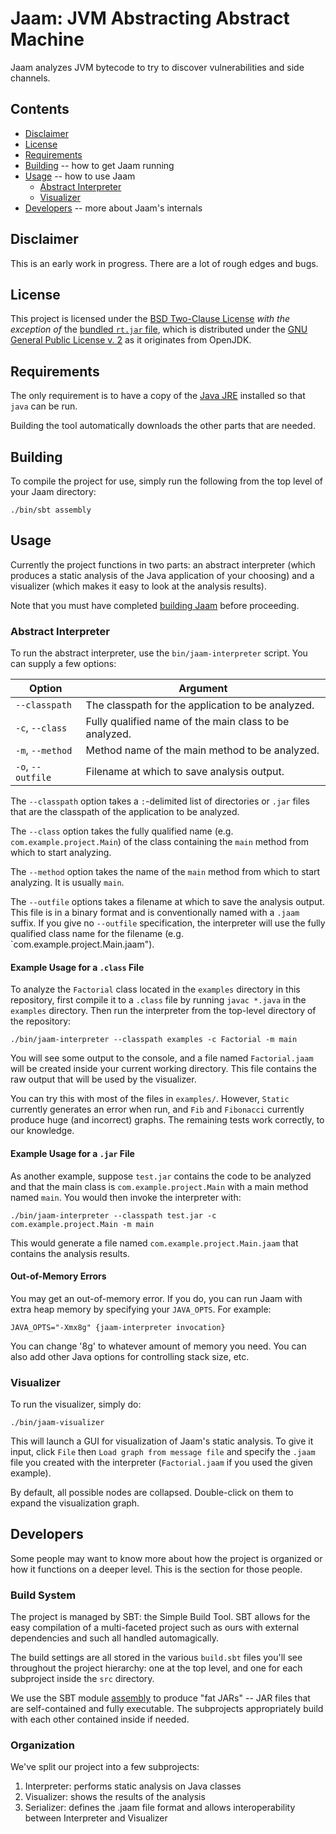 # Jaam: JVM Abstracting Abstract Machine

Jaam analyzes JVM bytecode to try to discover vulnerabilities and side channels.

## Contents

* [Disclaimer](#disclaimer)
* [License](#license)
* [Requirements](#requirements)
* [Building](#building) -- how to get Jaam running
* [Usage](#usage) -- how to use Jaam
  * [Abstract Interpreter](#abstract-interpreter)
  * [Visualizer](#visualizer)
* [Developers](#developers) -- more about Jaam's internals

## Disclaimer

This is an early work in progress. There are a lot of rough edges and bugs.

## License

This project is licensed under the [BSD Two-Clause License](LICENSE.md) _with
the exception of_ the [bundled `rt.jar` file](resources/rt.jar), which is
distributed under the [GNU General Public License v. 2](LICENSE-GPLv2.md) as it
originates from OpenJDK.

## Requirements

The only requirement is to have a copy of the [Java
JRE](http://www.oracle.com/technetwork/java/javase/downloads/index.html)
installed so that `java` can be run.

Building the tool automatically downloads the other parts that are needed.

## Building

To compile the project for use, simply run the following from the top level of
your Jaam directory:

```
./bin/sbt assembly
```

## Usage

Currently the project functions in two parts: an abstract interpreter (which
produces a static analysis of the Java application of your choosing) and a
visualizer (which makes it easy to look at the analysis results).

Note that you must have completed [building Jaam](#Building) before proceeding.

### Abstract Interpreter

To run the abstract interpreter, use the `bin/jaam-interpreter` script. You can
supply a few options:

| Option            | Argument                                                |
|-------------------|---------------------------------------------------------|
| `--classpath`     | The classpath for the application to be analyzed.       |
| `-c`, `--class`   | Fully qualified name of the main class to be analyzed.  |
| `-m`, `--method`  | Method name of the main method to be analyzed.          |
| `-o`, `--outfile` | Filename at which to save analysis output.              |

The `--classpath` option takes a `:`-delimited list of directories or `.jar`
files that are the classpath of the application to be analyzed.

The `--class` option takes the fully qualified name (e.g.
`com.example.project.Main`) of the class containing the `main` method from
which to start analyzing.

The `--method` option takes the name of the `main` method from which to start
analyzing. It is usually `main`.

The `--outfile` options takes a filename at which to save the analysis output.
This file is in a binary format and is conventionally named with a `.jaam`
suffix. If you give no `--outfile` specification, the interpreter will use the
fully qualified class name for the filename
(e.g. `com.example.project.Main.jaam").

#### Example Usage for a `.class` File

To analyze the `Factorial` class located in the `examples` directory in this
repository, first compile it to a `.class` file by running `javac *.java` in
the `examples` directory. Then run the interpreter from the top-level directory
of the repository:

```
./bin/jaam-interpreter --classpath examples -c Factorial -m main
```

You will see some output to the console, and a file named `Factorial.jaam` will
be created inside your current working directory. This file contains the raw
output that will be used by the visualizer.

You can try this with most of the files in `examples/`. However, `Static`
currently generates an error when run, and `Fib` and `Fibonacci` currently
produce huge (and incorrect) graphs. The remaining tests work correctly, to our
knowledge.

#### Example Usage for a `.jar` File

As another example, suppose `test.jar` contains the code to be analyzed and
that the main class is `com.example.project.Main` with a main method named
`main`.  You would then invoke the interpreter with:

```
./bin/jaam-interpreter --classpath test.jar -c com.example.project.Main -m main
```

This would generate a file named `com.example.project.Main.jaam` that contains
the analysis results.

#### Out-of-Memory Errors

You may get an out-of-memory error. If you do, you can run Jaam with extra
heap memory by specifying your `JAVA_OPTS`. For example:

```
JAVA_OPTS="-Xmx8g" {jaam-interpreter invocation}
```

You can change '8g' to whatever amount of memory you need. You can also add
other Java options for controlling stack size, etc.


### Visualizer

To run the visualizer, simply do:

```
./bin/jaam-visualizer
```

This will launch a GUI for visualization of Jaam's static analysis. To give it
input, click `File` then `Load graph from message file` and specify the `.jaam`
file you created with the interpreter (`Factorial.jaam` if you used the given
example).

By default, all possible nodes are collapsed. Double-click on them to expand the
visualization graph.

## Developers

Some people may want to know more about how the project is organized or how it
functions on a deeper level. This is the section for those people.

### Build System

The project is managed by SBT: the Simple Build Tool. SBT allows for the easy
compilation of a multi-faceted project such as ours with external dependencies
and such all handled automagically.

The build settings are all stored in the various `build.sbt` files you'll see
throughout the project hierarchy: one at the top level, and one for each
subproject inside the `src` directory.

We use the SBT module [assembly](https://github.com/sbt/sbt-assembly) to produce
"fat JARs" -- JAR files that are self-contained and fully executable. The
subprojects appropriately build with each other contained inside if needed.

### Organization

We've split our project into a few subprojects:

1. Interpreter: performs static analysis on Java classes
2. Visualizer: shows the results of the analysis
3. Serializer: defines the .jaam file format and allows interoperability between Interpreter and Visualizer
